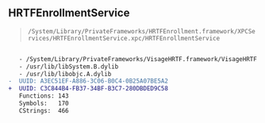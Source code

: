 ## HRTFEnrollmentService

> `/System/Library/PrivateFrameworks/HRTFEnrollment.framework/XPCServices/HRTFEnrollmentService.xpc/HRTFEnrollmentService`

```diff

   - /System/Library/PrivateFrameworks/VisageHRTF.framework/VisageHRTF
   - /usr/lib/libSystem.B.dylib
   - /usr/lib/libobjc.A.dylib
-  UUID: A3EC51EF-A886-3C06-B0C4-0B25A07BE5A2
+  UUID: C3C844B4-FB37-34BF-B3C7-280DBDED9C58
   Functions: 143
   Symbols:   170
   CStrings:  466

```
